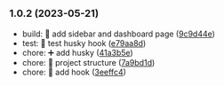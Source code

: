 ## <small>1.0.2 (2023-05-21)</small>

* build: :lipstick: add sidebar and dashboard page ([9c9d44e](https://github.com/Daintz/SenaOnPrintingMovil/commit/9c9d44e))
* test: :test_tube: test husky hook ([e79aa8d](https://github.com/Daintz/SenaOnPrintingMovil/commit/e79aa8d))
* chore: :heavy_plus_sign: add husky ([41a3b5e](https://github.com/Daintz/SenaOnPrintingMovil/commit/41a3b5e))
* chore: :tada: project structure ([7a9bd1d](https://github.com/Daintz/SenaOnPrintingMovil/commit/7a9bd1d))
* chore: :wrench: add hook ([3eeffc4](https://github.com/Daintz/SenaOnPrintingMovil/commit/3eeffc4))



